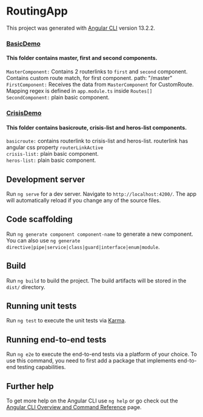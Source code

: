# RoutingApp

This project was generated with [Angular CLI](https://github.com/angular/angular-cli) version 13.2.2.  

### <u>BasicDemo</u> 
#### This folder contains master, first and second components.  
`MasterComponent:` Contains 2 routerlinks to `first` and `second` component. Contains custom route match, for first component. path: "/master"  
`FirstComponent:` Receives the data from `MasterComponent` for CustomRoute. Mapping regex is defined in `app.module.ts` inside `Routes[]`  
`SecondComponent:` plain basic component.  

### <u>CrisisDemo</u> 
#### This folder contains basicroute, crisis-list and heros-list components.  
`basicroute:` contains routerlink to crisis-list and heros-list. routerlink has angular css property `routerLinkActive`  
`crisis-list:`  plain basic component.  
`heros-list:` plain basic component.  

## Development server

Run `ng serve` for a dev server. Navigate to `http://localhost:4200/`. The app will automatically reload if you change any of the source files.

## Code scaffolding

Run `ng generate component component-name` to generate a new component. You can also use `ng generate directive|pipe|service|class|guard|interface|enum|module`.

## Build

Run `ng build` to build the project. The build artifacts will be stored in the `dist/` directory.

## Running unit tests

Run `ng test` to execute the unit tests via [Karma](https://karma-runner.github.io).

## Running end-to-end tests

Run `ng e2e` to execute the end-to-end tests via a platform of your choice. To use this command, you need to first add a package that implements end-to-end testing capabilities.

## Further help

To get more help on the Angular CLI use `ng help` or go check out the [Angular CLI Overview and Command Reference](https://angular.io/cli) page.
